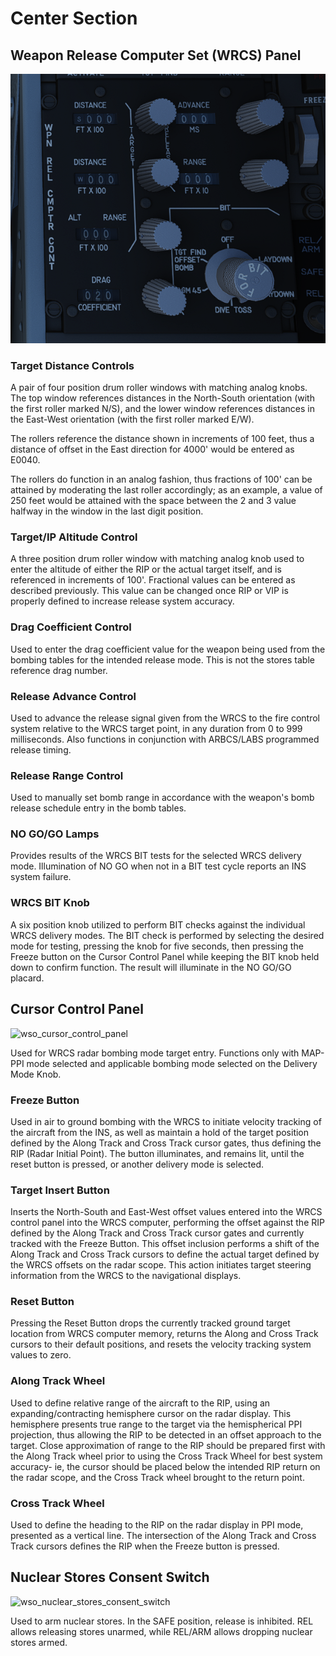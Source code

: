 # Center Section

## Weapon Release Computer Set (WRCS) Panel

![wso_weapon_release_computer_set_panel](../../../img/wso_weapon_release_computer_set_panel.png)

### Target Distance Controls

A pair of four position drum roller windows with matching analog knobs. The top
window references distances in the North-South orientation (with the first
roller marked N/S), and the lower window references distances in the East-West
orientation (with the first roller marked E/W).

The rollers reference the distance shown in increments of 100 feet, thus a
distance of offset in the East direction for 4000' would be entered as E0040.

The rollers do function in an analog fashion, thus fractions of 100' can be
attained by moderating the last roller accordingly; as an example, a value of
250 feet would be attained with the space between the 2 and 3 value halfway in
the window in the last digit position.

### Target/IP Altitude Control

A three position drum roller window with matching analog knob used to enter the
altitude of either the RIP or the actual target itself, and is referenced in
increments of 100'. Fractional values can be entered as described previously.
This value can be changed once RIP or VIP is properly defined to increase
release system accuracy.

### Drag Coefficient Control

Used to enter the drag coefficient value for the weapon being used from the
bombing tables for the intended release mode. This is not the stores table
reference drag number.

### Release Advance Control

Used to advance the release signal given from the WRCS to the fire control
system relative to the WRCS target point, in any duration from 0 to 999
milliseconds. Also functions in conjunction with ARBCS/LABS programmed release
timing.

### Release Range Control

Used to manually set bomb range in accordance with the weapon's bomb release
schedule entry in the bomb tables.

### NO GO/GO Lamps

Provides results of the WRCS BIT tests for the selected WRCS delivery mode.
Illumination of NO GO when not in a BIT test cycle reports an INS system
failure.

### WRCS BIT Knob

A six position knob utilized to perform BIT checks against the individual WRCS
delivery modes. The BIT check is performed by selecting the desired mode for
testing, pressing the knob for five seconds, then pressing the Freeze button on
the Cursor Control Panel while keeping the BIT knob held down to confirm
function. The result will illuminate in the NO GO/GO placard.

## Cursor Control Panel

![wso_cursor_control_panel](../../../img/wso_cursor_control_panel.png)

Used for WRCS radar bombing mode target entry. Functions only with MAP-PPI mode
selected and applicable bombing mode selected on the Delivery Mode Knob.

### Freeze Button

Used in air to ground bombing with the WRCS to initiate velocity tracking of the
aircraft from the INS, as well as maintain a hold of the target position defined
by the Along Track and Cross Track cursor gates, thus defining the RIP (Radar
Initial Point). The button illuminates, and remains lit, until the reset button
is pressed, or another delivery mode is selected.

### Target Insert Button

Inserts the North-South and East-West offset values entered into the WRCS
control panel into the WRCS computer, performing the offset against the RIP
defined by the Along Track and Cross Track cursor gates and currently tracked
with the Freeze Button. This offset inclusion performs a shift of the Along
Track and Cross Track cursors to define the actual target defined by the WRCS
offsets on the radar scope. This action initiates target steering information
from the WRCS to the navigational displays.

### Reset Button

Pressing the Reset Button drops the currently tracked ground target location
from WRCS computer memory, returns the Along and Cross Track cursors to their
default positions, and resets the velocity tracking system values to zero.

### Along Track Wheel

Used to define relative range of the aircraft to the RIP, using an
expanding/contracting hemisphere cursor on the radar display. This hemisphere
presents true range to the target via the hemispherical PPI projection, thus
allowing the RIP to be detected in an offset approach to the target. Close
approximation of range to the RIP should be prepared first with the Along Track
wheel prior to using the Cross Track Wheel for best system accuracy- ie, the
cursor should be placed below the intended RIP return on the radar scope, and
the Cross Track wheel brought to the return point.

### Cross Track Wheel

Used to define the heading to the RIP on the radar display in PPI mode,
presented as a vertical line. The intersection of the Along Track and Cross
Track cursors defines the RIP when the Freeze button is pressed.

## Nuclear Stores Consent Switch

![wso_nuclear_stores_consent_switch](../../../img/wso_nuclear_stores_consent_switch.png)

Used to arm nuclear stores. In the SAFE position, release is inhibited. REL
allows releasing stores unarmed, while REL/ARM allows dropping nuclear stores
armed.
